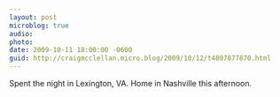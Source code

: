 ```yaml
---
layout: post
microblog: true
audio: 
photo: 
date: 2009-10-11 18:00:00 -0600
guid: http://craigmcclellan.micro.blog/2009/10/12/t4807877870.html
---
```

Spent the night in Lexington, VA. Home in Nashville this afternoon.
